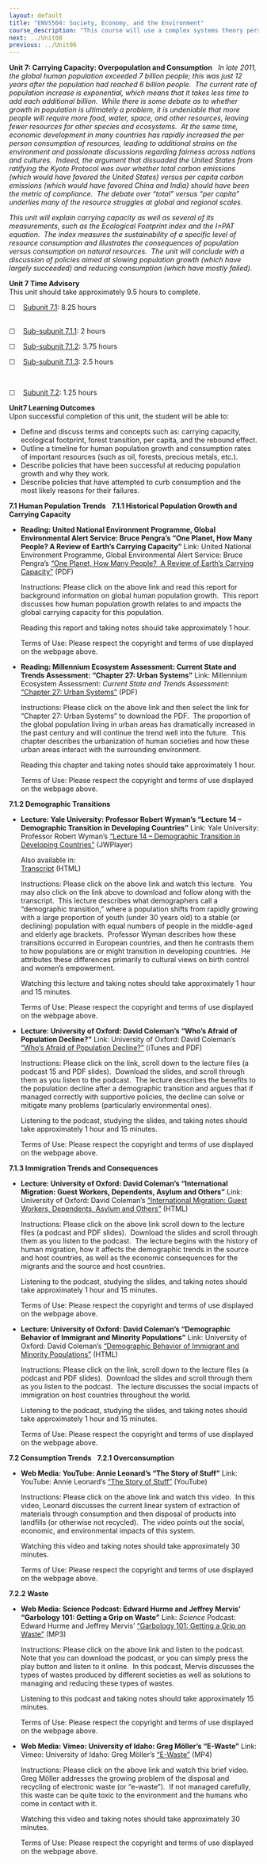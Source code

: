 ```yaml
---
layout: default
title: "ENVS504: Society, Economy, and the Environment"
course_description: "This course will use a complex systems theory perspective to investigate how coupled human-environment systems interact to either increase or decrease their risk of collapse. This complex systems approach works across many disciplines, so that human-environment linkages can be understood from sociological, environmental science, and economic viewpoints."
next: ../Unit08
previous: ../Unit06
---
```

**Unit 7: Carrying Capacity: Overpopulation and Consumption** <span
id="7"></span> 
*In late 2011, the global human population exceeded 7 billion people;
this was just 12 years after the population had reached 6 billion
people.  The current rate of population increase is exponential, which
means that it takes less time to add each additional billion.  While
there is some debate as to whether growth in population is ultimately a
problem, it is undeniable that more people will require more food,
water, space, and other resources, leaving fewer resources for other
species and ecosystems.  At the same time, economic development in many
countries has rapidly increased the per person consumption of resources,
leading to additional strains on the environment and passionate
discussions regarding fairness across nations and cultures.*  *Indeed,
the argument that dissuaded the United States from ratifying the Kyoto
Protocol was over whether total carbon emissions (which would have
favored the United States) versus per capita carbon emissions (which
would have favored China and India) should have been the metric of
compliance.*  *The debate over “total” versus “per capita” underlies
many of the resource struggles at global and regional scales.*  
  
 *This unit will explain carrying capacity as well as several of its
measurements, such as the Ecological Footprint index and the I=PAT
equation.  The index measures the sustainability of a specific level of
resource consumption and illustrates the consequences of population
versus consumption on natural resources.  The unit will conclude with a
discussion of policies aimed at slowing population growth (which have
largely succeeded) and reducing consumption (which have mostly failed).*

**Unit 7 Time Advisory**  
This unit should take approximately 9.5 hours to complete.  
  
 ☐    [Subunit 7.1](http://www.saylor.org/courses/envs504/#7.1): 8.25
hours  
  

☐    [Sub-subunit 7.1.1](http://www.saylor.org/courses/envs504/#7.1.1):
2 hours

  
 ☐    [Sub-subunit 7.1.2](http://www.saylor.org/courses/envs504/#7.1.2):
3.75 hours

  
 ☐    [Sub-subunit 7.1.3](http://www.saylor.org/courses/envs504/#7.1.3):
2.5 hours

 

☐    [Subunit 7.2](http://www.saylor.org/courses/envs504/#7.2): 1.25
hours

**Unit7 Learning Outcomes**  
Upon successful completion of this unit, the student will be able to:
-   Define and discuss terms and concepts such as: carrying capacity,
    ecological footprint, forest transition, per capita, and the rebound
    effect.
-   Outline a timeline for human population growth and consumption rates
    of important resources (such as oil, forests, precious metals,
    etc.).
-   Describe policies that have been successful at reducing population
    growth and why they work.
-   Describe policies that have attempted to curb consumption and the
    most likely reasons for their failures. 

**7.1 Human Population Trends** <span id="7.1"></span> 
**7.1.1 Historical Population Growth and Carrying Capacity** <span
id="7.1.1"></span> 
-   **Reading: United National Environment Programme, Global
    Environmental Alert Service: Bruce Pengra’s “One Planet, How Many
    People? A Review of Earth’s Carrying Capacity”**
    Link: United National Environment Programme, Global Environmental
    Alert Service: Bruce Pengra’s [“One Planet, How Many People?  A
    Review of Earth’s Carrying
    Capacity”](http://igskmncnvs522.cr.usgs.gov/geas/archive/pdfs/GEAS_Jun_12_Carrying_Capacity.pdf) (PDF)  
      
     Instructions: Please click on the above link and read this report
    for background information on global human population growth.  This
    report discusses how human population growth relates to and impacts
    the global carrying capacity for this population.  
      
     Reading this report and taking notes should take approximately 1
    hour.  
      
     Terms of Use: Please respect the copyright and terms of use
    displayed on the webpage above.

-   **Reading: Millennium Ecosystem Assessment: Current State and Trends
    Assessment: “Chapter 27: Urban Systems”**
    Link: Millennium Ecosystem Assessment: *Current State and Trends
    Assessment*: [“Chapter 27: Urban
    Systems”](http://www.maweb.org/en/Condition.aspx) (PDF)  
      
     Instructions: Please click on the above link and then select the
    link for “Chapter 27: Urban Systems” to download the PDF.  The
    proportion of the global population living in urban areas has
    dramatically increased in the past century and will continue the
    trend well into the future.  This chapter describes the urbanization
    of human societies and how these urban areas interact with the
    surrounding environment.  
      
     Reading this chapter and taking notes should take approximately 1
    hour.  
      
     Terms of Use: Please respect the copyright and terms of use
    displayed on the webpage above.

**7.1.2 Demographic Transitions** <span id="7.1.2"></span> 
-   **Lecture: Yale University: Professor Robert Wyman’s “Lecture 14 –
    Demographic Transition in Developing Countries”**
    Link: Yale University: Professor Robert Wyman’s [“Lecture 14 –
    Demographic Transition in Developing
    Countries”](http://oyc.yale.edu/molecular-cellular-and-developmental-biology/mcdb-150/lecture-14) (JWPlayer)  
      
     Also available in:  
     [Transcript](http://oyc.yale.edu/transcript/684/mcdb-150) (HTML)  
      
     Instructions: Please click on the above link and watch this
    lecture.  You may also click on the link above to download and
    follow along with the transcript.  This lecture describes what
    demographers call a “demographic transition,” where a population
    shifts from rapidly growing with a large proportion of youth (under
    30 years old) to a stable (or declining) population with equal
    numbers of people in the middle-aged and elderly age brackets.
     Professor Wyman describes how these transitions occurred in
    European countries, and then he contrasts them to how populations
    are or might transition in developing countries.  He attributes
    these differences primarily to cultural views on birth control and
    women’s empowerment.  
      
     Watching this lecture and taking notes should take approximately 1
    hour and 15 minutes.  
      
     Terms of Use: Please respect the copyright and terms of use
    displayed on the webpage above.

-   **Lecture: University of Oxford: David Coleman’s “Who’s Afraid of
    Population Decline?”**
    Link: University of Oxford: David Coleman’s [“Who’s Afraid of
    Population
    Decline?”](http://podcasts.ox.ac.uk/series/demographic-trends-and-problems-modern-world) (iTunes
    and PDF)  
      
     Instructions: Please click on the link, scroll down to the lecture
    files (a podcast 15 and PDF slides).  Download the slides, and
    scroll through them as you listen to the podcast.  The lecture
    describes the benefits to the population decline after a demographic
    transition and argues that if managed correctly with supportive
    policies, the decline can solve or mitigate many problems
    (particularly environmental ones).  
      
     Listening to the podcast, studying the slides, and taking notes
    should take approximately 1 hour and 15 minutes.  
      
     Terms of Use: Please respect the copyright and terms of use
    displayed on the webpage above.

**7.1.3 Immigration Trends and Consequences** <span id="7.1.3"></span> 
-   **Lecture: University of Oxford: David Coleman’s “International
    Migration: Guest Workers, Dependents, Asylum and Others”**
    Link: University of Oxford: David Coleman’s [“International
    Migration: Guest Workers, Dependents, Asylum and
    Others”](http://podcasts.ox.ac.uk/series/demographic-trends-and-problems-modern-world) (HTML)  
      
     Instructions: Please click on the above link scroll down to the
    lecture files (a podcast and PDF slides).  Download the slides and
    scroll through them as you listen to the podcast.  The lecture
    begins with the history of human migration, how it affects the
    demographic trends in the source and host countries, as well as the
    economic consequences for the migrants and the source and host
    countries.  
      
     Listening to the podcast, studying the slides, and taking notes
    should take approximately 1 hour and 15 minutes.  
      
     Terms of Use: Please respect the copyright and terms of use
    displayed on the webpage above.

-   **Lecture: University of Oxford: David Coleman’s “Demographic
    Behavior of Immigrant and Minority Populations”**
    Link: University of Oxford: David Coleman’s [“Demographic Behavior
    of Immigrant and Minority
    Populations”](http://podcasts.ox.ac.uk/series/demographic-trends-and-problems-modern-world) (HTML)  
      
     Instructions: Please click on the link, scroll down to the lecture
    files (a podcast and PDF slides).  Download the slides and scroll
    through them as you listen to the podcast.  The lecture discusses
    the social impacts of immigration on host countries throughout the
    world.  
      
     Listening to the podcast, studying the slides, and taking notes
    should take approximately 1 hour and 15 minutes.  
      
     Terms of Use: Please respect the copyright and terms of use
    displayed on the webpage above.

**7.2 Consumption Trends** <span id="7.2"></span> 
**7.2.1 Overconsumption** <span id="7.2.1"></span> 
-   **Web Media: YouTube: Annie Leonard’s “The Story of Stuff”**
    Link: YouTube: Annie Leonard’s [“The Story of
    Stuff”](http://www.youtube.com/watch?v=9GorqroigqM) (YouTube)  
      
     Instructions: Please click on the above link and watch this video. 
    In this video, Leonard discusses the current linear system of
    extraction of materials through consumption and then disposal of
    products into landfills (or otherwise not recycled).  The video
    points out the social, economic, and environmental impacts of this
    system.  
      
     Watching this video and taking notes should take approximately 30
    minutes.  
      
     Terms of Use: Please respect the copyright and terms of use
    displayed on the webpage above.

**7.2.2 Waste** <span id="7.2.2"></span> 
-   **Web Media: Science Podcast: Edward Hurme and Jeffrey Mervis’
    “Garbology 101: Getting a Grip on Waste”**
    Link: *Science* Podcast: Edward Hurme and Jeffrey Mervis’
    [“Garbology 101: Getting a Grip on
    Waste”](http://www.sciencemag.org/content/337/6095/668/suppl/DC1) (MP3)  
      
     Instructions: Please click on the above link and listen to the
    podcast.  Note that you can download the podcast, or you can simply
    press the play button and listen to it online.  In this podcast,
    Mervis discusses the types of wastes produced by different societies
    as well as solutions to managing and reducing these types of
    wastes.  
      
     Listening to this podcast and taking notes should take
    approximately 15 minutes.  
      
     Terms of Use: Please respect the copyright and terms of use
    displayed on the webpage above.

-   **Web Media: Vimeo: University of Idaho: Greg Möller’s “E-Waste”**
    Link: Vimeo: University of Idaho: Greg Möller’s
    [“E-Waste”](http://vimeo.com/22966754) (MP4)  
      
     Instructions: Please click on the above link and watch this brief
    video.  Greg Möller addresses the growing problem of the disposal
    and recycling of electronic waste (or “e-waste”).  If not managed
    carefully, this waste can be quite toxic to the environment and the
    humans who come in contact with it.  
      
     Watching this video and taking notes should take approximately 30
    minutes.  
      
     Terms of Use: Please respect the copyright and terms of use
    displayed on the webpage above.


